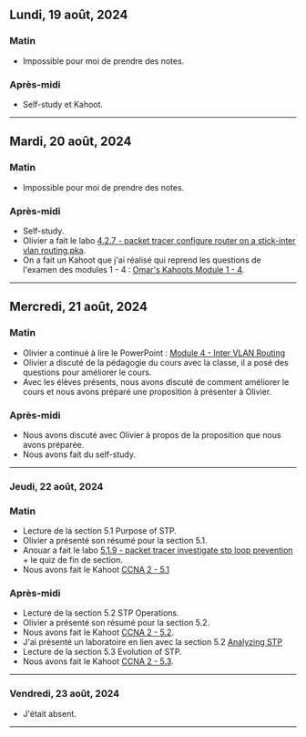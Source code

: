 ## Lundi, 19 août, 2024
### Matin
- Impossible pour moi de prendre des notes.

### Après-midi
- Self-study et Kahoot.

---

## Mardi, 20 août, 2024

### Matin
- Impossible pour moi de prendre des notes.
### Après-midi
- Self-study.
- Olivier a fait le labo [4.2.7 - packet tracer configure router on a stick-inter vlan routing.pka](https://drive.google.com/file/d/1rgnc31NJnJJXCj0DrtRNeftY0hKEBAi1/view?usp=sharing).
- On a fait un Kahoot que j'ai réalisé qui reprend les questions de l'examen des modules 1 - 4 : [Omar's Kahoots Module 1 - 4](https://create.kahoot.it/share/module-1-4/7bf7511c-567a-430e-b161-45d4f319160c).

---

## Mercredi, 21 août, 2024 
### Matin
- Olivier a continué à lire le PowerPoint : [Module 4 - Inter VLAN Routing](https://docs.google.com/presentation/d/1qGQ7OEOZFPu3x2sJBZdn6S1ytjyNEv0N/edit?usp=sharing&ouid=107882186599568955026&rtpof=true&sd=true)
- Olivier a discuté de la pédagogie du cours avec la classe, il a posé des questions pour améliorer le cours. 
- Avec les élèves présents, nous avons discuté de comment améliorer le cours et nous avons préparé une proposition à présenter à Olivier.
### Après-midi

- Nous avons discuté avec Olivier à propos de la proposition que nous avons préparée.
- Nous avons fait du self-study.
---

### Jeudi, 22 août, 2024 
### Matin
- Lecture de la section 5.1 Purpose of STP.
- Olivier a présenté son résumé pour la section 5.1.
- Anouar a fait le labo [5.1.9 - packet tracer investigate stp loop prevention](https://drive.google.com/file/d/1b_qW6aiD9dZqP41k9AJGDt_MCcLmDDMy/view?usp=sharing) + le quiz de fin de section.
- Nous avons fait le Kahoot [CCNA 2 - 5.1](https://create.kahoot.it/share/chapitre-2-5-1/388d3137-dc42-49f9-8903-73ae39f0cb60)
### Après-midi
- Lecture de la section 5.2 STP Operations.
- Olivier a présenté son résumé pour la section 5.2.
- Nous avons fait le Kahoot [CCNA 2 - 5.2](https://create.kahoot.it/share/module-5-2/a05b25f4-af0e-4ded-a47e-9231425f1437).
- J'ai présenté un laboratoire en lien avec la section 5.2 [Analyzing STP](https://drive.google.com/file/d/1FK8N_8k_SRtVjBceszqGd-FkTZezuy5N/view?usp=sharing)
- Lecture de la section 5.3 Evolution of STP.
- Nous avons fait le Kahoot [CCNA 2 - 5.3](https://create.kahoot.it/share/module-5-3/19b20ed8-a26d-4ba6-9bd7-0a9a68957443).

---

### Vendredi, 23 août, 2024
- J'était absent.

---